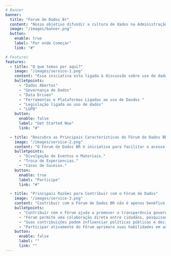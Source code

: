 ```yaml
---
# Banner
banner:
  title: "Forum de Dados Br"
  content: "Nosso objetivo difundir a cultura de dados na Administração Publica, além de conhecer problemas, necessidades, soluções e riscos enfrentados pelas instituições."
  image: "/images/banner.png"
  button:
    enable: true
    label: "Por onde Começar"
    link: "#"

# Features
features:
  - title: "O que temos por aqui?"
    image: "/images/service-1.png"
    content: "Essa iniciativa esta ligada à discussão sobre uso de dados."
    bulletpoints:
      - "Dados Abertos"
      - "Governança de Dados"
      - "Data Driven"
      - "Ferramentas e Plataformas Ligadas ao uso de Daodos "
      - "Legislação ligada ao uso de dados"
      - "LGPD"
    button:
      enable: false
      label: "Get Started Now"
      link: "#"

  - title: "Descubra as Principais Características do Fórum de Dados BR"
    image: "/images/service-2.png"
    content: "O Fórum de Dados BR é iniciativa para facilitar o acesso para discussão e sobre dados no governo brasileiro. "
    bulletpoints:
      - "Divulgação de Eventos e Materiais."
      - "Troca de Experiencias."
      - "Casos de Sucesso."
    button:
      enable: true
      label: "Participe"
      link: "#"

  - title: "Principais Razões para Contribuir com o Fórum de Dados"
    image: "/images/service-3.png"
    content: "Contribuir com o Fórum de Dados BR não é apenas benéfico para o ecossistema de dados abertos, mas também para seu desenvolvimento pessoal e profissional."
    bulletpoints:
      - "Contribuir com o Fórum ajuda a promover a transparência governamental, possibilitando que informações cruciais estejam disponíveis para a população."
      - "Fórum permite uma colaboração direta entre cidadãos, pesquisadores e o governo, fomentando um espaço de diálogo e inovação."
      - "Suas contribuições podem influenciar políticas públicas e decisões, gerando benefícios tangíveis para a sociedade."
      - "Participar ativamente do Fórum aprimora suas habilidades em análise de dados e programação, além de ampliar sua rede de contatos no campo de dados abertos."
    button:
      enable: false
      label: ""
      link: ""
---
```

